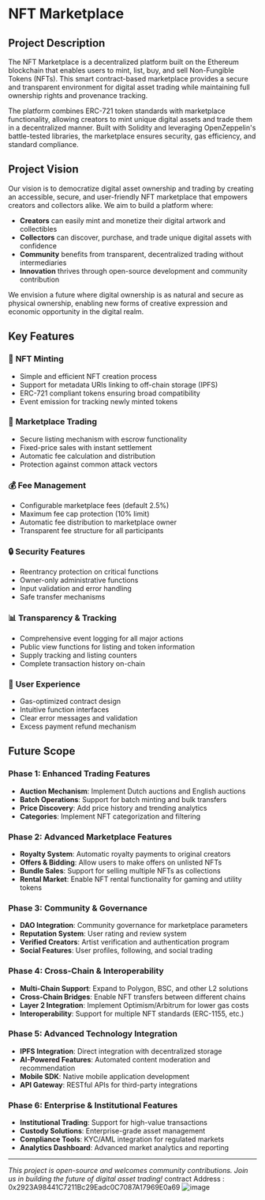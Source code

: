 # NFT Marketplace

## Project Description

The NFT Marketplace is a decentralized platform built on the Ethereum blockchain that enables users to mint, list, buy, and sell Non-Fungible Tokens (NFTs). This smart contract-based marketplace provides a secure and transparent environment for digital asset trading while maintaining full ownership rights and provenance tracking.

The platform combines ERC-721 token standards with marketplace functionality, allowing creators to mint unique digital assets and trade them in a decentralized manner. Built with Solidity and leveraging OpenZeppelin's battle-tested libraries, the marketplace ensures security, gas efficiency, and standard compliance.

## Project Vision

Our vision is to democratize digital asset ownership and trading by creating an accessible, secure, and user-friendly NFT marketplace that empowers creators and collectors alike. We aim to build a platform where:

- **Creators** can easily mint and monetize their digital artwork and collectibles
- **Collectors** can discover, purchase, and trade unique digital assets with confidence
- **Community** benefits from transparent, decentralized trading without intermediaries
- **Innovation** thrives through open-source development and community contribution

We envision a future where digital ownership is as natural and secure as physical ownership, enabling new forms of creative expression and economic opportunity in the digital realm.

## Key Features

### 🎨 **NFT Minting**
- Simple and efficient NFT creation process
- Support for metadata URIs linking to off-chain storage (IPFS)
- ERC-721 compliant tokens ensuring broad compatibility
- Event emission for tracking newly minted tokens

### 🏪 **Marketplace Trading**
- Secure listing mechanism with escrow functionality
- Fixed-price sales with instant settlement
- Automatic fee calculation and distribution
- Protection against common attack vectors

### 💰 **Fee Management**
- Configurable marketplace fees (default 2.5%)
- Maximum fee cap protection (10% limit)
- Automatic fee distribution to marketplace owner
- Transparent fee structure for all participants

### 🔒 **Security Features**
- Reentrancy protection on critical functions
- Owner-only administrative functions
- Input validation and error handling
- Safe transfer mechanisms

### 📊 **Transparency & Tracking**
- Comprehensive event logging for all major actions
- Public view functions for listing and token information
- Supply tracking and listing counters
- Complete transaction history on-chain

### 🎯 **User Experience**
- Gas-optimized contract design
- Intuitive function interfaces
- Clear error messages and validation
- Excess payment refund mechanism

## Future Scope

### Phase 1: Enhanced Trading Features
- **Auction Mechanism**: Implement Dutch auctions and English auctions
- **Batch Operations**: Support for batch minting and bulk transfers
- **Price Discovery**: Add price history and trending analytics
- **Categories**: Implement NFT categorization and filtering

### Phase 2: Advanced Marketplace Features
- **Royalty System**: Automatic royalty payments to original creators
- **Offers & Bidding**: Allow users to make offers on unlisted NFTs
- **Bundle Sales**: Support for selling multiple NFTs as collections
- **Rental Market**: Enable NFT rental functionality for gaming and utility tokens

### Phase 3: Community & Governance
- **DAO Integration**: Community governance for marketplace parameters
- **Reputation System**: User rating and review system
- **Verified Creators**: Artist verification and authentication program
- **Social Features**: User profiles, following, and social trading

### Phase 4: Cross-Chain & Interoperability
- **Multi-Chain Support**: Expand to Polygon, BSC, and other L2 solutions
- **Cross-Chain Bridges**: Enable NFT transfers between different chains
- **Layer 2 Integration**: Implement Optimism/Arbitrum for lower gas costs
- **Interoperability**: Support for multiple NFT standards (ERC-1155, etc.)

### Phase 5: Advanced Technology Integration
- **IPFS Integration**: Direct integration with decentralized storage
- **AI-Powered Features**: Automated content moderation and recommendation
- **Mobile SDK**: Native mobile application development
- **API Gateway**: RESTful APIs for third-party integrations

### Phase 6: Enterprise & Institutional Features
- **Institutional Trading**: Support for high-value transactions
- **Custody Solutions**: Enterprise-grade asset management
- **Compliance Tools**: KYC/AML integration for regulated markets
- **Analytics Dashboard**: Advanced market analytics and reporting

---

*This project is open-source and welcomes community contributions. Join us in building the future of digital asset trading!*
contract Address : 0x2923A98441C7211Bc29Eadc0C7087A17969E0a69
![image](https://github.com/user-attachments/assets/60cc7ac7-0b96-44a0-bb5f-43a77c86082c)




